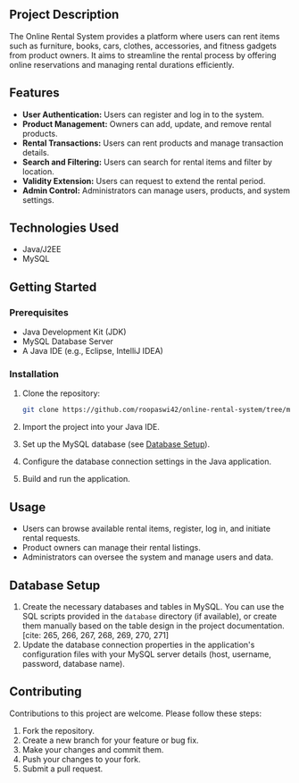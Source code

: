 ## Project Description

The Online Rental System provides a platform where users can rent items such as furniture, books, cars, clothes, accessories, and fitness gadgets from product owners.
It aims to streamline the rental process by offering online reservations and managing rental durations efficiently. 

## Features

* **User Authentication:** Users can register and log in to the system. 
* **Product Management:** Owners can add, update, and remove rental products. 
* **Rental Transactions:** Users can rent products and manage transaction details. 
* **Search and Filtering:** Users can search for rental items and filter by location. 
* **Validity Extension:** Users can request to extend the rental period. 
* **Admin Control:** Administrators can manage users, products, and system settings. 

## Technologies Used

* Java/J2EE
* MySQL 

## Getting Started

### Prerequisites

* Java Development Kit (JDK)
* MySQL Database Server
* A Java IDE (e.g., Eclipse, IntelliJ IDEA)

### Installation

1.  Clone the repository:

    ```bash
    git clone https://github.com/roopaswi42/online-rental-system/tree/main
    ```

2.  Import the project into your Java IDE.
3.  Set up the MySQL database (see [Database Setup](#database-setup)).
4.  Configure the database connection settings in the Java application.
5.  Build and run the application.

## Usage

* Users can browse available rental items, register, log in, and initiate rental requests.
* Product owners can manage their rental listings.
* Administrators can oversee the system and manage users and data.

## Database Setup

1.  Create the necessary databases and tables in MySQL. You can use the SQL scripts provided in the `database` directory (if available), or create them manually based on the table design in the project documentation. [cite: 265, 266, 267, 268, 269, 270, 271]
2.  Update the database connection properties in the application's configuration files with your MySQL server details (host, username, password, database name).

## Contributing

Contributions to this project are welcome. Please follow these steps:

1.  Fork the repository.
2.  Create a new branch for your feature or bug fix.
3.  Make your changes and commit them.
4.  Push your changes to your fork.
5.  Submit a pull request.
